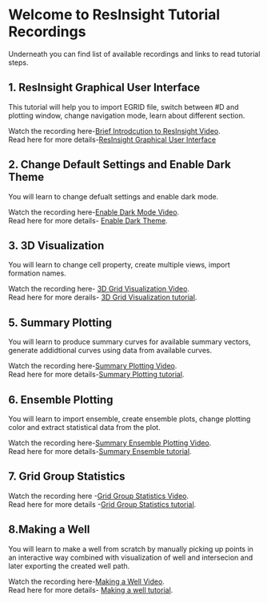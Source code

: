 # Welcome to ResInsight Tutorial Recordings
Underneath you can find list of available recordings and links to read tutorial steps.  

## 1. ResInsight Graphical User Interface
This tutorial will help you to import EGRID file, switch between #D and plotting window, change navigation mode, learn about different section.  

Watch the recording here-[Brief Introdcution to ResInsight Video](https://www.youtube.com/watch?v=MFfRczq1TM4).  
Read here for more details-[ResInsight Graphical User Interface](graphical-user-interface/graphical-user-interface.md)  

## 2. Change Default Settings and Enable Dark Theme
You will learn to change defualt settings and enable dark mode.  

Watch the recording here-[Enable Dark Mode Video](https://youtu.be/wm_B21yY2l8).  
Read here for more details- [Enable Dark Theme](dark-theme/dark-theme.md).  

## 3. 3D Visualization
You will learn to change cell property, create multiple views, import formation names.

Watch the recording here- [3D Grid Visualization Video](https://www.youtube.com/watch?v=ivI9ZOYqRok&t=14s).  
Read here for more derails- [3D Grid Visualization tutorial](grid-visualization/grid-visualization.md).  


## 5. Summary Plotting
You will learn to produce summary curves for available summary vectors, generate addidtional curves using data from available curves.  

Watch the recording here-[Summary Plotting Video]().  
Read here for more details-[Summary Plotting tutorial](summary-plot/summary-plot.md).  


## 6. Ensemble Plotting
You will learn to import ensemble, create ensemble plots, change plotting color and extract statistical data from the plot.   


Watch the recording here-[Summary Ensemble Plotting Video](https://youtu.be/tGvFV0XQtlk).   
Read here for more details-[Summary Ensemble tutorial](summary-ensemble/summary-ensemble.md).  


## 7. Grid Group Statistics

Watch the recording here -[Grid Group Statistics Video](https://youtu.be/F0RJDN0aklY).  
Read here for more details -[Grid Group Statistics tutorial](grid-group-statistics/grid-group-statistics.md).  


## 8.Making a Well
You will learn to make a well from scratch by manually picking up points in an interactive way combined with visualization of well and intersecion and later exporting the created well path.  

Watch the recording here-[Making a Well Video](https://youtu.be/qYniqCeinEs).  
Read here for more details- [Making a well tutorial](making-a-well/making-a-well.md).  

